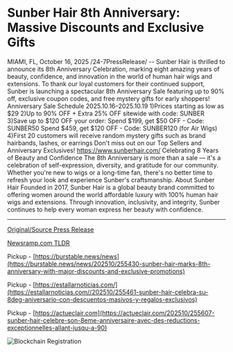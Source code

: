 # Sunber Hair 8th Anniversary: Massive Discounts and Exclusive Gifts

MIAMI, FL, October 16, 2025 /24-7PressRelease/ -- Sunber Hair is thrilled to announce its 8th Anniversary Celebration, marking eight amazing years of beauty, confidence, and innovation in the world of human hair wigs and extensions. To thank our loyal customers for their continued support, Sunber is launching a spectacular 8th Anniversary Sale featuring up to 90% off, exclusive coupon codes, and free mystery gifts for early shoppers!  Anniversary Sale Schedule 2025.10.16–2025.10.19 1)Prices starting as low as $29 2)Up to 90% OFF + Extra 25% OFF sitewide with code: SUNBER 3)Save up to $120 OFF your order: Spend $199, get $50 OFF - Code: SUNBER50 Spend $459, get $120 OFF - Code: SUNBER120 (for Air Wigs) 4)First 20 customers will receive random mystery gifts such as brand hairbands, lashes, or earrings  Don't miss out on our Top Sellers and Anniversary Exclusives! https://www.sunberhair.com/  Celebrating 8 Years of Beauty and Confidence The 8th Anniversary is more than a sale — it's a celebration of self-expression, diversity, and gratitude for our community. Whether you're new to wigs or a long-time fan, there's no better time to refresh your look and experience Sunber's craftsmanship.  About Sunber Hair Founded in 2017, Sunber Hair is a global beauty brand committed to offering women around the world affordable luxury with 100% human hair wigs and extensions. Through innovation, inclusivity, and integrity, Sunber continues to help every woman express her beauty with confidence. 

---

[Original/Source Press Release](https://www.24-7pressrelease.com/press-release/527233/sunber-hair-8th-anniversary-massive-discounts-and-exclusive-gifts)
                    

[Newsramp.com TLDR](https://newsramp.com/curated-news/sunber-hair-s-8th-anniversary-up-to-90-off-wigs-extensions/db170d2bf8843a824a1e9fb5f6fd951b) 


Pickup - [https://burstable.news/news](https://burstable.news/news/202510/255430-sunber-hair-marks-8th-anniversary-with-major-discounts-and-exclusive-promotions)

Pickup - [https://estallarnoticias.com/](https://estallarnoticias.com//202510/255461-sunber-hair-celebra-su-8deg-aniversario-con-descuentos-masivos-y-regalos-exclusivos)

Pickup - [https://actueclair.com](https://actueclair.com/202510/255607-sunber-hair-celebre-son-8eme-anniversaire-avec-des-reductions-exceptionnelles-allant-jusqu-a-90)
 

 



![Blockchain Registration](https://cdn.newsramp.app/24-7PressRelease/qrcode/2510/16/nukeaBWY.webp)